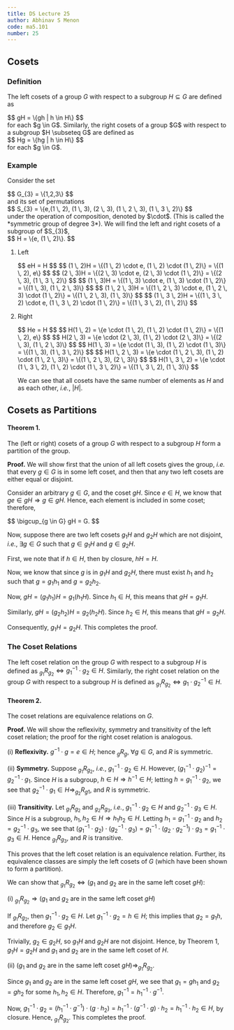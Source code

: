 ```yaml
---
title: DS Lecture 25
author: Abhinav S Menon
code: ma5.101
number: 25
---
```


## Cosets
### Definition
The left cosets of a group $G$ with respect to a subgroup $H \subseteq G$ are defined as
<div>
$$
gH = \{gh | h \in H\}
$$
</div>
for each $g \in G$. Similarly, the right cosets of a group $G$ with respect to a subgroup $H \subseteq G$ are defined as
<div>
$$
Hg = \{hg | h \in H\}
$$
</div>
for each $g \in G$.

### Example
Consider the set 
<div>
$$
G_{3} = \{1,2,3\}
$$
</div>
and its set of permutations
<div>
$$
S_{3} = \{e,(1 \, 2), (1 \, 3), (2 \, 3), (1 \, 2 \, 3), (1 \, 3 \, 2)\}
$$
</div>
under the operation of composition, denoted by $\cdot$. (This is called the *symmetric group of degree 3*). We will find the left and right cosets of a subgroup of $S_{3}$,
<div>
$$
H = \{e, (1 \, 2)\}.
$$
</div>

1. Left
    <div>
    $$
    eH = H
    $$
    $$
    (1 \, 2)H = \{(1 \, 2) \cdot e, (1 \, 2) \cdot (1 \, 2)\} = \{(1 \, 2), e\}
    $$
    $$
    (2 \, 3)H = \{(2 \, 3) \cdot e, (2 \, 3) \cdot (1 \, 2)\} = \{(2 \, 3), (1 \, 3 \, 2)\}
    $$
    $$
    (1 \, 3)H = \{(1 \, 3) \cdot e, (1 \, 3) \cdot (1 \, 2)\} = \{(1 \, 3), (1 \, 2 \, 3)\}
    $$
    $$
    (1 \, 2 \, 3)H = \{(1 \, 2 \, 3) \cdot e, (1 \, 2 \, 3) \cdot (1 \, 2)\} = \{(1 \, 2 \, 3), (1 \, 3)\}
    $$
    $$
    (1 \, 3 \, 2)H = \{(1 \, 3 \, 2) \cdot e, (1 \, 3 \, 2) \cdot (1 \, 2)\} = \{(1 \, 3 \, 2), (1 \, 2)\}
    $$
    </div>

2. Right
    <div>
    $$
    He = H
    $$
    $$
    H(1 \, 2) = \{e \cdot (1 \, 2), (1 \, 2) \cdot (1 \, 2)\} = \{(1 \, 2), e\}
    $$
    $$
    H(2 \, 3) = \{e \cdot (2 \, 3), (1 \, 2) \cdot (2 \, 3)\} = \{(2 \, 3), (1 \, 2 \, 3)\}
    $$
    $$
    H(1 \, 3) = \{e \cdot (1 \, 3), (1 \, 2) \cdot (1 \, 3)\} = \{(1 \, 3), (1 \, 3 \, 2)\}
    $$
    $$
    H(1 \, 2 \, 3) = \{e \cdot (1 \, 2 \, 3), (1 \, 2) \cdot (1 \, 2 \, 3)\} = \{(1 \, 2 \, 3), (2 \, 3)\}
    $$
    $$
    H(1 \, 3 \, 2) = \{e \cdot (1 \, 3 \, 2), (1 \, 2) \cdot (1 \, 3 \, 2)\} = \{(1 \, 3 \, 2), (1 \, 3)\}
    $$
    </div>
    
    We can see that all cosets have the same number of elements as $H$ and as each other, *i.e.*, $|H|$.

## Cosets as Partitions
#### Theorem 1.
The (left or right) cosets of a group $G$ with respect to a subgroup $H$ form a partition of the group.

**Proof.** We will show first that the union of all left cosets gives the group, *i.e.* that every $g \in G$ is in some left coset, and then that any two left cosets are either equal or disjoint.

Consider an arbitrary $g \in G$, and the coset $gH$. Since $e \in H$, we know that $ge \in gH \Rightarrow g \in gH$. Hence, each element is included in some coset; therefore,
<div>
$$
\bigcup_{g \in G} gH = G.
$$
</div>

Now, suppose there are two left cosets $g_{1}H$ and $g_{2}H$ which are not disjoint, *i.e.*, $\exists g \in G$ such that $g \in g_{1}H$ and $g \in g_{2}H$.

First, we note that if $h \in H$, then by closure, $hH = H$.

Now, we know that since $g$ is in $g_{1}H$ and $g_{2}H$, there must exist $h_{1}$ and $h_{2}$ such that $g = g_{1}h_{1}$ and $g = g_{2}h_{2}$.

Now, $gH = (g_{1}h_{1})H = g_{1}(h_{1}H)$. Since $h_{1} \in H$, this means that $gH = g_{1}H$.

Similarly, $gH = (g_{2}h_{2})H = g_{2}(h_{2}H)$. Since $h_{2} \in H$, this means that $gH = g_{2}H$.

Consequently, $g_{1}H = g_{2}H$. This completes the proof.

### The Coset Relations
The left coset relation on the group $G$ with respect to a subgroup $H$ is defined as $_ {g_{1}}R_{g_{2}} \Leftrightarrow g_{1}^{-1} \cdot g_{2} \in H$. Similarly, the right coset relation on the group $G$ with respect to a subgroup $H$ is defined as $_ {g_{1}}R_{g_{2}} \Leftrightarrow g_{1} \cdot g_{2}^{-1} \in H$.

#### Theorem 2.
The coset relations are equivalence relations on $G$.

**Proof.** We will show the reflexivity, symmetry and transitivity of the left coset relation; the proof for the right coset relation is analogous.

(i) **Reflexivity.** $g^{-1} \cdot g = e \in H$; hence $_gR_g$, $\forall g \in G$, and $R$ is symmetric.

(ii) **Symmetry.** Suppose $_ {g_{1}}R_{g_{2}}$, *i.e.*, $g_{1}^{-1} \cdot g_{2} \in H$. However, $(g_{1}^{-1} \cdot g_{2})^{-1} = g_{2}^{-1} \cdot g_{1}$. Since $H$ is a subgroup, $h \in H \Rightarrow h^{-1} \in H$; letting $h = g_{1}^{-1} \cdot g_{2}$, we see that $g_{2}^{-1} \cdot g_{1} \in H \Rightarrow _ {g_{2}}R_{g{1}}$, and $R$ is symmetric.

(iii) **Transitivity.** Let $_ {g_{1}}R_{g_{2}}$ and $_ {g_{2}}R_{g_{3}}$, *i.e.*, $g_{1}^{-1} \cdot g_{2} \in H$ and $g_{2}^{-1} \cdot g_{3} \in H$. Since $H$ is a subgroup, $h_{1}, h_{2} \in H \Rightarrow h_{1}h_{2} \in H$. Letting $h_{1} = g_{1}^{-1} \cdot g_{2}$ and $h_{2} = g_{2}^{-1} \cdot g_{3}$, we see that $(g_{1}^{-1} \cdot g_{2}) \cdot (g_{2}^{-1} \cdot g_{3}) = g_{1}^{-1} \cdot (g_{2} \cdot g_{2}^{-1}) \cdot g_{3} = g_{1}^{-1} \cdot g_{3} \in H$. Hence $_ {g_{1}}R_{g_{3}}$, and $R$ is transitive.

This proves that the left coset relation is an equivalence relation. Further, its equivalence classes are simply the left cosets of $G$ (which have been shown to form a partition).

We can show that $_ {g_{1}}R_{g_{2}} \Leftrightarrow (g_{1}$ and $g_{2}$ are in the same left coset $gH)$:

(i) $_ {g_{1}}R_{g_{2}} \Rightarrow (g_{1}$ and $g_{2}$ are in the same left coset $gH)$

If $_ {g_{1}}R_{g_{2}}$, then $g_{1}^{-1} \cdot g_{2} \in H$. Let $g_{1}^{-1} \cdot g_{2} = h \in H$; this implies that $g_{2} = g_{1}h$, and therefore $g_{2} \in g_{1}H$.

Trivially, $g_{2} \in g_{2}H$, so $g_{1}H$ and $g_{2}H$ are not disjoint. Hence, by Theorem 1, $g_{1}H = g_{2}H$ and $g_{1}$ and $g_{2}$ are in the same left coset of $H$.

(ii) $(g_{1}$ and $g_{2}$ are in the same left coset $gH) \Rightarrow _ {g_{1}}R_{g_{2}}$.

Since $g_{1}$ and $g_{2}$ are in the same left coset $gH$, we see that $g_{1} = gh_{1}$ and $g_{2} = gh_{2}$ for some $h_{1}, h_{2} \in H$. Therefore, $g_{1}^{-1} = h_{1}^{-1} \cdot g^{-1}$.

Now, $g_{1}^{-1} \cdot g_{2} = (h_{1}^{-1} \cdot g^{-1}) \cdot (g \cdot h_{2}) = h_{1}^{-1} \cdot (g^{-1} \cdot g) \cdot h_{2} = h_{1}^{-1} \cdot h_{2} \in H$, by closure. Hence, $_ {g_{1}}R_{g_{2}}$. This completes the proof.
